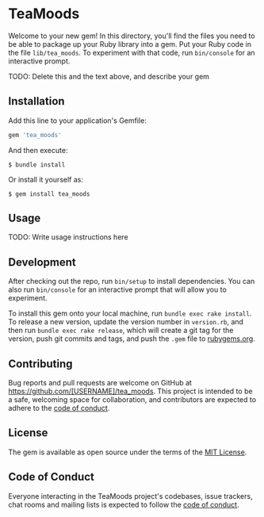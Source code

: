 # TeaMoods

Welcome to your new gem! In this directory, you'll find the files you need to be able to package up your Ruby library into a gem. Put your Ruby code in the file `lib/tea_moods`. To experiment with that code, run `bin/console` for an interactive prompt.

TODO: Delete this and the text above, and describe your gem

## Installation

Add this line to your application's Gemfile:

```ruby
gem 'tea_moods'
```

And then execute:

    $ bundle install

Or install it yourself as:

    $ gem install tea_moods

## Usage

TODO: Write usage instructions here

## Development

After checking out the repo, run `bin/setup` to install dependencies. You can also run `bin/console` for an interactive prompt that will allow you to experiment.

To install this gem onto your local machine, run `bundle exec rake install`. To release a new version, update the version number in `version.rb`, and then run `bundle exec rake release`, which will create a git tag for the version, push git commits and tags, and push the `.gem` file to [rubygems.org](https://rubygems.org).

## Contributing

Bug reports and pull requests are welcome on GitHub at https://github.com/[USERNAME]/tea_moods. This project is intended to be a safe, welcoming space for collaboration, and contributors are expected to adhere to the [code of conduct](https://github.com/[USERNAME]/tea_moods/blob/master/CODE_OF_CONDUCT.md).


## License

The gem is available as open source under the terms of the [MIT License](https://opensource.org/licenses/MIT).

## Code of Conduct

Everyone interacting in the TeaMoods project's codebases, issue trackers, chat rooms and mailing lists is expected to follow the [code of conduct](https://github.com/[USERNAME]/tea_moods/blob/master/CODE_OF_CONDUCT.md).
